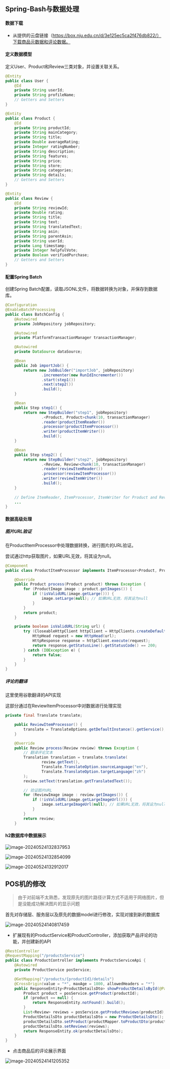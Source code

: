 ## Spring-Bash与数据处理

#### 数据下载

- 从提供的云盘链接（https://box.nju.edu.cn/d/3e125ec5ca2f476db822/）下载商品元数据和评论数据。

#### 定义数据模型

定义User、Product和Review三类对象，并设置关联关系。

```java
@Entity
public class User {
    @Id
    private String userId;
    private String profileName;
    // Getters and Setters
}

@Entity
public class Product {
    @Id
    private String productId;
    private String mainCategory;
    private String title;
    private Double averageRating;
    private Integer ratingNumber;
    private String description;
    private String features;
    private String price;
    private String store;
    private String categories;
    private String details;
    // Getters and Setters
}

@Entity
public class Review {
    @Id
    private String reviewId;
    private Double rating;
    private String title;
    private String text;
    private String translatedText;
    private String asin;
    private String parentAsin;
    private String userId;
    private Long timestamp;
    private Integer helpfulVote;
    private Boolean verifiedPurchase;
    // Getters and Setters
}

```

#### **配置Spring Batch**

创建Spring Batch配置，读取JSONL文件，将数据转换为对象，并保存到数据库。

```java
@Configuration
@EnableBatchProcessing
public class BatchConfig {
    @Autowired
    private JobRepository jobRepository;

    @Autowired
    private PlatformTransactionManager transactionManager;

    @Autowired
    private DataSource dataSource;

    @Bean
    public Job importJob() {
        return new JobBuilder("importJob", jobRepository)
                .incrementer(new RunIdIncrementer())
                .start(step1())
                .next(step2())
                .build();
    }

    @Bean
    public Step step1() {
        return new StepBuilder("step1", jobRepository)
                .<Product, Product>chunk(10, transactionManager)
                .reader(productItemReader())
                .processor(productItemProcessor())
                .writer(productItemWriter())
                .build();
    }

    @Bean
    public Step step2() {
        return new StepBuilder("step2", jobRepository)
                .<Review, Review>chunk(10, transactionManager)
                .reader(reviewItemReader())
                .processor(reviewItemProcessor())
                .writer(reviewItemWriter())
                .build();
    }
    
    // Define ItemReader, ItemProcessor, ItemWriter for Product and Review
    ...
}

```

#### 数据高级处理

##### 图片URL验证

在ProductItemProcessor中处理数据转换，进行图片的URL验证。

尝试通过http获取图片，如果URL无效，将其设为null。

```java
@Component
public class ProductItemProcessor implements ItemProcessor<Product, Product> {

    @Override
    public Product process(Product product) throws Exception {
        for (ProductImage image : product.getImages()) {
            if (!isValidURL(image.getLarge())) {
                image.setLarge(null); // 如果URL无效，将其设为null
            }
        }
        return product;
    }

    private boolean isValidURL(String url) {
        try (CloseableHttpClient httpClient = HttpClients.createDefault()) {
            HttpHead request = new HttpHead(url);
            HttpResponse response = httpClient.execute(request);
            return response.getStatusLine().getStatusCode() == 200;
        } catch (IOException e) {
            return false;
        }
    }
}
```

##### 评论的翻译

这里使用谷歌翻译的API实现

这部分通过在ReviewItemProcessor中对数据进行处理实现

```java
private final Translate translate;

    public ReviewItemProcessor() {
        translate = TranslateOptions.getDefaultInstance().getService();
    }

    @Override
    public Review process(Review review) throws Exception {
        // 翻译评论文本
        Translation translation = translate.translate(
                review.getText(),
                Translate.TranslateOption.sourceLanguage("en"),
                Translate.TranslateOption.targetLanguage("zh")
        );
        review.setText(translation.getTranslatedText());

        // 验证图片URL
        for (ReviewImage image : review.getImages()) {
            if (!isValidURL(image.getLargeImageUrl())) {
                image.setLargeImageUrl(null); // 如果URL无效，将其设为null或进行其他处理
            }
        }
        return review;
    }
```

#### h2数据库中数据展示

![image-20240524132837953](https://thdlrt.oss-cn-beijing.aliyuncs.com/image-20240524132837953.png)

![image-20240524132854099](https://thdlrt.oss-cn-beijing.aliyuncs.com/image-20240524132854099.png)

![image-20240524132912017](https://thdlrt.oss-cn-beijing.aliyuncs.com/image-20240524132912017.png)

## POS机的修改

> 由于对前端不太熟悉，发现原先的图片路径计算方式不适用于网络图片，但是没能成功解决图片的显示问题

首先对存储层、服务层以及原先的数据model进行修改，实现对接到新的数据库

![image-20240524140817459](https://thdlrt.oss-cn-beijing.aliyuncs.com/image-20240524140817459.png)

- 扩展现有的ProductService和ProductController，添加获取产品评论的功能，并创建新的API

```java
@RestController
@RequestMapping("/productsService")
public class ProductController implements ProductsServiceApi {
    @Autowired
    private ProductService posService;

    @GetMapping("/products/{productId}/details")
    @CrossOrigin(value = "*", maxAge = 1800, allowedHeaders = "*")
    public ResponseEntity<ProductDetailsDto> showProductDetailsById(@PathVariable String productId) {
        Product product = posService.getProduct(productId);
        if (product == null) {
            return ResponseEntity.notFound().build();
        }
        List<Review> reviews = posService.getProductReviews(productId);
        ProductDetailsDto productDetailsDto = new ProductDetailsDto();
        productDetailsDto.setProduct(productMapper.toProductDto(product));
        productDetailsDto.setReviews(reviews);
        return ResponseEntity.ok(productDetailsDto);
    }
}
```

- 点击商品后的评论展示界面

![image-20240524141205352](https://thdlrt.oss-cn-beijing.aliyuncs.com/image-20240524141205352.png)